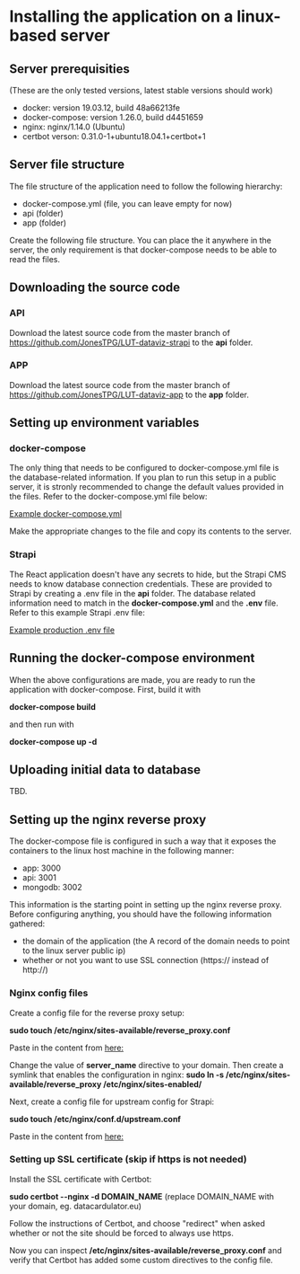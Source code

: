 # Installing the application on a linux-based server

## Server prerequisities

(These are the only tested versions, latest stable versions should work)

- docker: version 19.03.12, build 48a66213fe
- docker-compose: version 1.26.0, build d4451659
- nginx: nginx/1.14.0 (Ubuntu)
- certbot verson: 0.31.0-1+ubuntu18.04.1+certbot+1

## Server file structure

The file structure of the application need to follow the following hierarchy:

- docker-compose.yml (file, you can leave empty for now)
- api (folder)
- app (folder)

Create the following file structure. You can place the it anywhere in the server, the only requirement is that docker-compose needs to be able to read the files.

## Downloading the source code

### API

Download the latest source code from the master branch of https://github.com/JonesTPG/LUT-dataviz-strapi to the **api** folder.

### APP

Download the latest source code from the master branch of https://github.com/JonesTPG/LUT-dataviz-app to the **app** folder.

## Setting up environment variables

### docker-compose

The only thing that needs to be configured to docker-compose.yml file is the database-related information. If you plan to run this setup in a public server, it is stronly recommended to change the default values provided in the files. Refer to the docker-compose.yml file below:

[Example docker-compose.yml](./files/docker-compose.yml)

Make the appropriate changes to the file and copy its contents to the server.

### Strapi

The React application doesn't have any secrets to hide, but the Strapi CMS needs to know database connection credentials. These are provided to Strapi by creating a .env file in the **api** folder. The database related information need to match in the **docker-compose.yml** and the **.env** file. Refer to this example Strapi .env file:

[Example production .env file](./files/.env)

## Running the docker-compose environment

When the above configurations are made, you are ready to run the application with docker-compose. First, build it with

**docker-compose build**

and then run with

**docker-compose up -d**

## Uploading initial data to database

TBD.

## Setting up the nginx reverse proxy

The docker-compose file is configured in such a way that it exposes the containers to the linux host machine in the following manner:

- app: 3000
- api: 3001
- mongodb: 3002

This information is the starting point in setting up the nginx reverse proxy. Before configuring anything, you should have the following information gathered:

- the domain of the application (the A record of the domain needs to point to the linux server public ip)
- whether or not you want to use SSL connection (https:// instead of http://)

### Nginx config files

Create a config file for the reverse proxy setup:

**sudo touch /etc/nginx/sites-available/reverse_proxy.conf**

Paste in the content from [here:](./files/reverse_proxy_initial.conf)

Change the value of **server_name** directive to your domain. Then create a symlink that enables the configuration in nginx: **sudo ln -s /etc/nginx/sites-available/reverse_proxy /etc/nginx/sites-enabled/**

Next, create a config file for upstream config for Strapi:

**sudo touch /etc/nginx/conf.d/upstream.conf**

Paste in the content from [here:](./files/upstream.conf)

### Setting up SSL certificate (skip if https is not needed)

Install the SSL certificate with Certbot:

**sudo certbot --nginx -d DOMAIN_NAME** (replace DOMAIN_NAME with your domain, eg. datacardulator.eu)

Follow the instructions of Certbot, and choose "redirect" when asked whether or not the site should be forced to always use https.

Now you can inspect **/etc/nginx/sites-available/reverse_proxy.conf** and verify that Certbot has added some custom directives to the config file.
